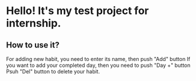 # Hello! It's my test project for internship.
## How to use it?
For adding new habit, you need to enter its name, then push "Add" button
If you want to add your completed day, then you need to push "Day +" button
Psuh "Del" button to delete your habit.
